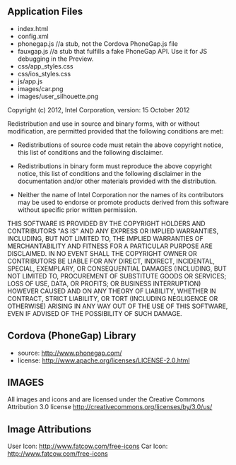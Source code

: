 Application Files
-----------------
* index.html
* config.xml
* phonegap.js              //a stub, not the Cordova PhoneGap.js file
* fauxgap.js               //a stub that fulfills a fake PhoneGap API.  Use it for JS debugging in the Preview.
* css/app_styles.css
* css/ios_styles.css
* js/app.js
* images/car.png
* images/user_silhouette.png

Copyright (c) 2012, Intel Corporation, version: 15 October 2012

Redistribution and use in source and binary forms, with or without modification, 
are permitted provided that the following conditions are met:

- Redistributions of source code must retain the above copyright notice, 
  this list of conditions and the following disclaimer.

- Redistributions in binary form must reproduce the above copyright notice, 
  this list of conditions and the following disclaimer in the documentation 
  and/or other materials provided with the distribution.

- Neither the name of Intel Corporation nor the names of its contributors 
  may be used to endorse or promote products derived from this software 
  without specific prior written permission.

THIS SOFTWARE IS PROVIDED BY THE COPYRIGHT HOLDERS AND CONTRIBUTORS "AS IS" 
AND ANY EXPRESS OR IMPLIED WARRANTIES, INCLUDING, BUT NOT LIMITED TO, 
THE IMPLIED WARRANTIES OF MERCHANTABILITY AND FITNESS FOR A PARTICULAR PURPOSE 
ARE DISCLAIMED. IN NO EVENT SHALL THE COPYRIGHT OWNER OR CONTRIBUTORS BE 
LIABLE FOR ANY DIRECT, INDIRECT, INCIDENTAL, SPECIAL, EXEMPLARY, OR 
CONSEQUENTIAL DAMAGES (INCLUDING, BUT NOT LIMITED TO, PROCUREMENT OF SUBSTITUTE 
GOODS OR SERVICES; LOSS OF USE, DATA, OR PROFITS; OR BUSINESS INTERRUPTION) 
HOWEVER CAUSED AND ON ANY THEORY OF LIABILITY, WHETHER IN CONTRACT, STRICT 
LIABILITY, OR TORT (INCLUDING NEGLIGENCE OR OTHERWISE) ARISING IN ANY WAY OUT 
OF THE USE OF THIS SOFTWARE, EVEN IF ADVISED OF THE POSSIBILITY OF SUCH DAMAGE.





Cordova (PhoneGap) Library
--------------------------

* source:  http://www.phonegap.com/
* license:  http://www.apache.org/licenses/LICENSE-2.0.html


IMAGES
------
All images and icons  and are licensed under the Creative Commons Attribution 3.0 license 
http://creativecommons.org/licenses/by/3.0/us/

Image Attributions
------------------
User Icon: http://www.fatcow.com/free-icons
 Car Icon: http://www.fatcow.com/free-icons